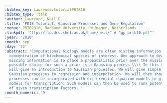 ```yaml
---
:bibtex_key: Lawrence:tutorialPRIB10
:bibtex_type: :talk
:author: Lawrence, Neil D.
:title: 'PRIB Tutorial: Gaussian Processes and Gene Regulation'
:venue: PRIB2010, Radboud University, Nijmegen, Netherlands
:linkpdf: '"ftp://ftp.dcs.shef.ac.uk/home/neil/" # "gp_prib10.pdf"'
:year: '2010'
:month: sep
:day: '22'
:abstract: 'Computational biology models are often missing information, such as the
  concentration of biochemical species of interest. One approach to dealing with this
  missing information is to place a probabilistic prior over the missing data. One
  possible choice for such a prior is a Gaussian process.\\\\ In this tutorial we
  will give an introduction to Gaussian processes. We will give simple examples of
  Gaussian processes in regression and interpolation. We will then show how Gaussian
  processes can be incorporated with differential equation models to give probabilistic
  models for transcription. Such models can then be used to rank potential targets
  of given transcription factors. '
:month_numeric: '9'
---
```

